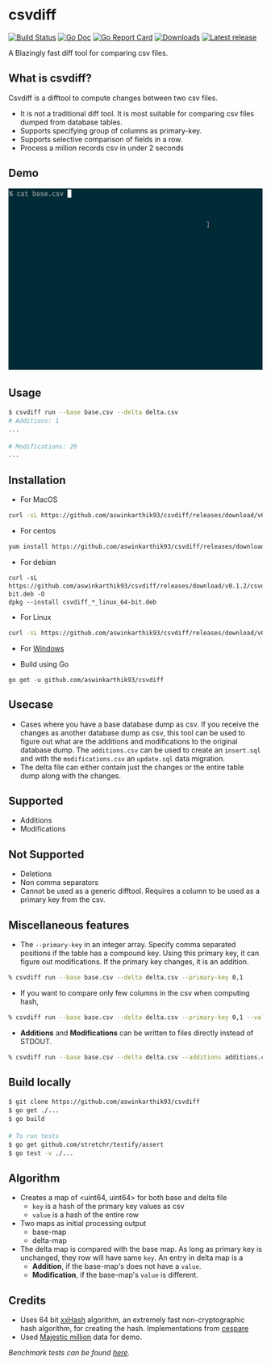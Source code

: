 # csvdiff

[![Build Status](https://travis-ci.org/aswinkarthik93/csvdiff.svg?branch=master)](https://travis-ci.org/aswinkarthik93/csvdiff)
[![Go Doc](https://godoc.org/github.com/aswinkarthik93/csvdiff?status.svg)](https://godoc.org/github.com/aswinkarthik93/csvdiff)
[![Go Report Card](https://goreportcard.com/badge/github.com/aswinkarthik93/csvdiff)](https://goreportcard.com/report/github.com/aswinkarthik93/csvdiff)
[![Downloads](https://img.shields.io/github/downloads/aswinkarthik93/csvdiff/latest/total.svg)](https://github.com/aswinkarthik93/csvdiff/releases)
[![Latest release](https://img.shields.io/github/release/aswinkarthik93/csvdiff.svg)](https://github.com/aswinkarthik93/csvdiff/releases)

A Blazingly fast diff tool for comparing csv files.

## What is csvdiff?

Csvdiff is a difftool to compute changes between two csv files.

* It is not a traditional diff tool. It is most suitable for comparing csv files dumped from database tables.
* Supports specifying group of columns as primary-key.
* Supports selective comparison of fields in a row.
* Process a million records csv in under 2 seconds

## Demo

![demo](/demo/csvdiff.gif)

## Usage

```bash
$ csvdiff run --base base.csv --delta delta.csv
# Additions: 1
...

# Modifications: 20
...
```

## Installation

- For MacOS

```bash
curl -sL https://github.com/aswinkarthik93/csvdiff/releases/download/v0.1.2/csvdiff_0.1.2_darwin_amd64.tar.gz | tar xfz -
```

- For centos

```bash
yum install https://github.com/aswinkarthik93/csvdiff/releases/download/v0.1.2/csvdiff_0.1.2_linux_64-bit.rpm
```

- For debian

```
curl -sL https://github.com/aswinkarthik93/csvdiff/releases/download/v0.1.2/csvdiff_0.1.2_linux_64-bit.deb -O
dpkg --install csvdiff_*_linux_64-bit.deb
```

- For Linux

```bash
curl -sL https://github.com/aswinkarthik93/csvdiff/releases/download/v0.1.2/csvdiff_0.1.2_linux_amd64.tar.gz | tar xfz -
```

- For [Windows](https://github.com/aswinkarthik93/csvdiff/releases/download/v0.1.2/csvdiff_0.1.2_windows_amd64.tar.gz)

- Build using Go

```
go get -u github.com/aswinkarthik93/csvdiff
```

## Usecase

- Cases where you have a base database dump as csv. If you receive the changes as another database dump as csv, this tool can be used to figure out what are the additions and modifications to the original database dump. The `additions.csv` can be used to create an `insert.sql` and with the `modifications.csv` an `update.sql` data migration.
- The delta file can either contain just the changes or the entire table dump along with the changes.

## Supported

- Additions
- Modifications

## Not Supported

- Deletions
- Non comma separators
- Cannot be used as a generic difftool. Requires a column to be used as a primary key from the csv.

## Miscellaneous features

- The `--primary-key` in an integer array. Specify comma separated positions if the table has a compound key. Using this primary key, it can figure out modifications. If the primary key changes, it is an addition.

```bash
% csvdiff run --base base.csv --delta delta.csv --primary-key 0,1
```

- If you want to compare only few columns in the csv when computing hash,

```bash
% csvdiff run --base base.csv --delta delta.csv --primary-key 0,1 --value-columns 2
```

- **Additions** and **Modifications** can be written to files directly instead of STDOUT.

```bash
% csvdiff run --base base.csv --delta delta.csv --additions additions.csv --modifications modifications.csv
```

## Build locally

```bash
$ git clone https://github.com/aswinkarthik93/csvdiff
$ go get ./...
$ go build

# To run tests
$ go get github.com/stretchr/testify/assert
$ go test -v ./...
```

## Algorithm

- Creates a map of <uint64, uint64> for both base and delta file
  - `key` is a hash of the primary key values as csv
  - `value` is a hash of the entire row
- Two maps as initial processing output
  - base-map
  - delta-map
- The delta map is compared with the base map. As long as primary key is unchanged, they row will have same `key`. An entry in delta map is a
  - **Addition**, if the base-map's does not have a `value`.
  - **Modification**, if the base-map's `value` is different.

## Credits

- Uses 64 bit [xxHash](https://cyan4973.github.io/xxHash/) algorithm, an extremely fast non-cryptographic hash algorithm, for creating the hash. Implementations from [cespare](https://github.com/cespare/xxhash)
- Used [Majestic million](https://blog.majestic.com/development/majestic-million-csv-daily/) data for demo.

_Benchmark tests can be found [here](/benchmark)._
